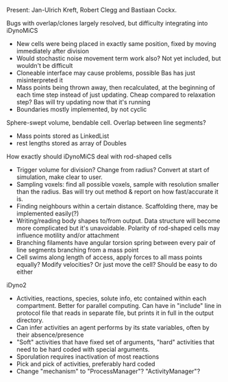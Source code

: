 Present: Jan-Ulrich Kreft, Robert Clegg and Bastiaan Cockx.

Bugs with overlap/clones largely resolved, but difficulty integrating into iDynoMiCS
- New cells were being placed in exactly same position, fixed by moving immediately after division
- Would stochastic noise movement term work also? Not yet included, but wouldn't be difficult
- Cloneable interface may cause problems, possible Bas has just misinterpreted it
- Mass points being thrown away, then recalculated, at the beginning of each time step instead of just updating. Cheap compared to relaxation step? Bas will try updating now that it's running
- Boundaries mostly implemented, by not cyclic

Sphere-swept volume, bendable cell. Overlap between line segments?
- Mass points stored as LinkedList
- rest lengths stored as array of Doubles

How exactly should iDynoMiCS deal with rod-shaped cells
- Trigger volume for division? Change from radius? Convert at start of simulation, make clear to user.
- Sampling voxels: find all possible voxels, sample with resolution smaller than the radius. Bas will try out method & report on how fast/accurate it is.
- Finding neighbours within a certain distance. Scaffolding there, may be implemented easily(?)
- Writing/reading body shapes to/from output. Data structure will become more complicated but it's unavoidable.
Polarity of rod-shaped cells may influence motility and/or attachment
- Branching filaments have angular torsion spring between every pair of line segments branching from a mass point
- Cell swims along length of access, apply forces to all mass points equally? Modify velocities? Or just move the cell? Should be easy to do either

iDyno2
- Activities, reactions, species, solute info, etc contained within each compartment. Better for parallel computing. Can have in "include" line in protocol file that reads in separate file, but prints it in full in the output directory.
- Can infer activities an agent performs by its state variables, often by their absence/presence
- "Soft" activities that have fixed set of arguments, "hard" activities that need to be hard coded with special arguments.
- Sporulation requires inactivation of most reactions
- Pick and pick of activities, preferably hard coded
- Change "mechanism" to "ProcessManager"? "ActivityManager"?
